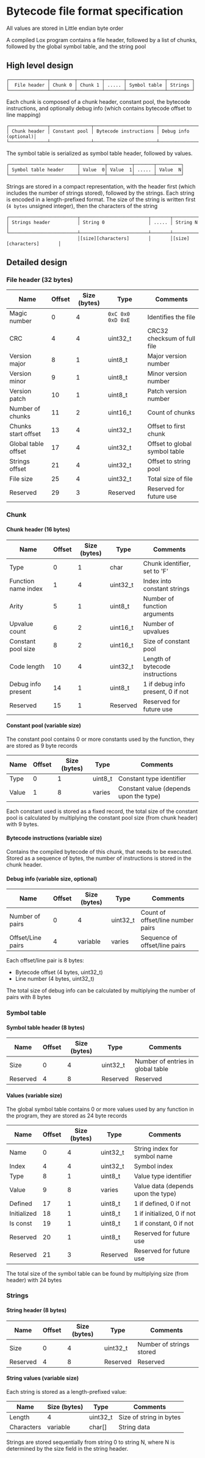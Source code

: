 # Bytecode file format specification

All values are stored in Little endian byte order

A compiled Lox program contains a file header, followed by a list of chunks, followed by the global symbol table, and the string pool

## High level design

```
┌──────────────┬─────────┬─────────┬───────┬──────────────┬─────────┐
│  File header │ Chunk 0 │ Chunk 1 │ ..... │ Symbol table │ Strings │
└──────────────┴─────────┴─────────┴───────┴──────────────┴─────────┘
```

Each chunk is composed of a chunk header, constant pool, the bytecode instructions, and optionally debug info (which contains bytecode offset to line mapping)

```
┌──────────────┬───────────────┬───────────────────────┬──────────────────────┐
│ Chunk header │ Constant pool │ Bytecode instructions │ Debug info (optional)│
└──────────────┴───────────────┴───────────────────────┴──────────────────────┘
```

The symbol table is serialized as symbol table header, followed by values. 

```
┌─────────────────────────┬─────────┬─────────┬───────┬─────────┐
│ Symbol table header     │ Value  0│ Value  1│ ..... │ Value  N│
└─────────────────────────┴─────────┴─────────┴───────┴─────────┘
```

Strings are stored in a compact representation, with the header first (which includes the number of strings stored), followed by the strings. Each string is encoded in a length-prefixed format. The size of the string is written first (`4 bytes` unsigned integer), then the characters of the string

```
┌─────────────────────────┬─────────────────────────┬───────┬─────────────────────────┐
│ Strings header          │ String 0                │ ..... │ String N                │
└─────────────────────────┴─────────────────────────┴───────┴─────────────────────────┘
                          │[size][characters]       │       │[size][characters]       │
```

## Detailed design

### File header (32 bytes)

| Name                | Offset | Size (bytes) | Type            | Comments                      |
|---------------------|--------|--------------|-----------------|-------------------------------|
| Magic number        | 0      | 4            |`0xC 0x0 0xD 0xE`| Identifies the file           |
| CRC                 | 4      | 4            | uint32_t        | CRC32 checksum of full file   |
| Version major       | 8      | 1            | uint8_t         | Major version number          |
| Version minor       | 9      | 1            | uint8_t         | Minor version number          |
| Version patch       | 10     | 1            | uint8_t         | Patch version number          |
| Number of chunks    | 11     | 2            | uint16_t        | Count of chunks               |
| Chunks start offset | 13     | 4            | uint32_t        | Offset to first chunk         |
| Global table offset | 17     | 4            | uint32_t        | Offset to global symbol table |
| Strings offset      | 21     | 4            | uint32_t        | Offset to string pool         |
| File size           | 25     | 4            | uint32_t        | Total size of file            |
| Reserved            | 29     | 3            | Reserved        | Reserved for future use       |

### Chunk

#### Chunk header (16 bytes)

| Name                    | Offset | Size (bytes) | Type     | Comments                           |
|-------------------------|--------|--------------|----------|------------------------------------|
| Type                    | 0      | 1            | char     | Chunk identifier, set to 'F'       |
| Function name index     | 1      | 4            | uint32_t | Index into constant strings        |
| Arity                   | 5      | 1            | uint8_t  | Number of function arguments       |
| Upvalue count           | 6      | 2            | uint16_t | Number of upvalues                 |
| Constant pool size      | 8      | 2            | uint16_t | Size of constant pool              |
| Code length             | 10     | 4            | uint32_t | Length of bytecode instructions    |
| Debug info present      | 14     | 1            | uint8_t  | 1 if debug info present, 0 if not  |
| Reserved                | 15     | 1            | Reserved | Reserved for future use            |

#### Constant pool (variable size)

The constant pool contains 0 or more constants used by the function, they are stored as 9 byte records

| Name  | Offset | Size (bytes) | Type    | Comments                                        |
|-------|--------|--------------|---------|-------------------------------------------------|
| Type  | 0      | 1            | uint8_t | Constant type identifier                        |
| Value | 1      | 8            | varies  | Constant value (depends upon the type)          |

Each constant used is stored as a fixed record, the total size of the constant pool is calculated by multiplying the constant pool size (from chunk header) with 9 bytes.

#### Bytecode instructions (variable size)

Contains the compiled bytecode of this chunk, that needs to be executed. Stored as a sequence of bytes, the number of instructions is stored in the chunk header.

#### Debug info (variable size, optional)

| Name                    | Offset | Size (bytes) | Type     | Comments                           |
|-------------------------|--------|--------------|----------|------------------------------------|
| Number of pairs         | 0      | 4            | uint32_t | Count of offset/line number pairs  |
| Offset/Line pairs       | 4      | variable     | varies   | Sequence of offset/line pairs      |

Each offset/line pair is 8 bytes:
- Bytecode offset (4 bytes, uint32_t)
- Line number (4 bytes, uint32_t)

The total size of debug info can be calculated by multiplying the number of pairs with 8 bytes

### Symbol table

#### Symbol table header (8 bytes)

| Name                    | Offset | Size (bytes) | Type     | Comments                           |
|-------------------------|--------|--------------|----------|------------------------------------|
| Size                    | 0      | 4            | uint32_t | Number of entries in global table  |
| Reserved                | 4      | 8            | Reserved | Reserved                           |

#### Values (variable size)

The global symbol table contains 0 or more values used by any function in the program, they are stored as 24 byte records

| Name        | Offset | Size (bytes) | Type     | Comments                                       |
|-------------|--------|--------------|----------|------------------------------------------------|
| Name        | 0      | 4            | uint32_t | String index for symbol name                   |
| Index       | 4      | 4            | uint32_t | Symbol index                                   |
| Type        | 8      | 1            | uint8_t  | Value type identifier                          |
| Value       | 9      | 8            | varies   | Value data (depends upon the type)             |
| Defined     | 17     | 1            | uint8_t  | 1 if defined, 0 if not                         |
| Initialized | 18     | 1            | uint8_t  | 1 if initialized, 0 if not                     |
| Is const    | 19     | 1            | uint8_t  | 1 if constant, 0 if not                        |
| Reserved    | 20     | 1            | uint8_t  | Reserved for future use                        |
| Reserved    | 21     | 3            | Reserved | Reserved for future use                        |

The total size of the symbol table can be found by multiplying size (from header) with 24 bytes

### Strings

#### String header (8 bytes)

| Name                    | Offset | Size (bytes) | Type     | Comments                           |
|-------------------------|--------|--------------|----------|------------------------------------|
| Size                    | 0      | 4            | uint32_t | Number of strings stored           |
| Reserved                | 4      | 8            | Reserved | Reserved                           |

#### String values (variable size)

Each string is stored as a length-prefixed value:

| Name       | Size (bytes) | Type     | Comments                    |
|------------|--------------|----------|-----------------------------|
| Length     | 4            | uint32_t | Size of string in bytes     |
| Characters | variable     | char[]   | String data                 |

Strings are stored sequentially from string 0 to string N, where N is determined by the size field in the string header.